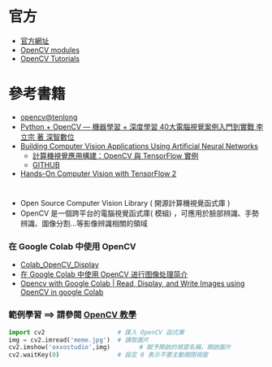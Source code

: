 
# 官方
- [官方網址](https://opencv.org/)
- [OpenCV modules](https://docs.opencv.org/4.x/)
- [OpenCV Tutorials](https://docs.opencv.org/4.x/d9/df8/tutorial_root.html)

# 參考書籍
- [opencv@tenlong](https://www.tenlong.com.tw/search?availability=buyable&keyword=opencv&langs%5B%5D=all&sort=publication_date)
- [Python + OpenCV — 機器學習 + 深度學習 40大電腦視覺案例入門到實戰  李立宗 著  深智數位](https://www.tenlong.com.tw/products/9786267273142?list_name=srh)
- [Building Computer Vision Applications Using Artificial Neural Networks](https://link.springer.com/book/10.1007/978-1-4842-5887-3) 
  - [計算機視覺應用構建：OpenCV 與 TensorFlow 實例](https://www.tenlong.com.tw/products/9787111708766?list_name=srh) 
  - [GITHUB](https://github.com/Apress/building-computer-vision-apps-artificial-neural-networks)
- [Hands-On Computer Vision with TensorFlow 2](https://www.packtpub.com/product/hands-on-computer-vision-with-tensorflow-2/9781788830645#_ga=2.10252533.1910983201.1681276500-2136099925.1681276500) 

# 
- Open Source Computer Vision Library ( 開源計算機視覺函式庫 )
- OpenCV 是一個跨平台的電腦視覺函式庫( 模組) ，可應用於臉部辨識、手勢辨識、圖像分割...等影像辨識相關的領域

### 在 Google Colab 中使用 OpenCV 
- [Colab_OpenCV_Display](https://github.com/OmniXRI/Colab_OpenCV_Display.)
- [在 Google Colab 中使用 OpenCV 进行图像处理简介](https://blog.csdn.net/qq_42722197/article/details/120170622)
- [Opencv with Google Colab | Read, Display, and Write Images using OpenCV in google Colab](https://www.youtube.com/watch?v=FdFH2wcrf4Q)

### 範例學習 ==> 請參閱 [OpenCV 教學](https://steam.oxxostudio.tw/category/python/ai/opencv-index.html)
```python
import cv2                    # 匯入 OpenCV 函式庫
img = cv2.imread('meme.jpg')  # 讀取圖片
cv2.imshow('oxxostudio',img)        # 賦予開啟的視窗名稱，開啟圖片
cv2.waitKey(0)                # 設定 0 表示不要主動關閉視窗
```

